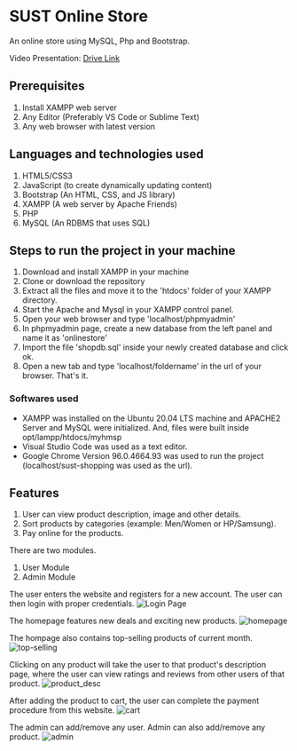 # SUST Online Store
An online store using MySQL, Php and Bootstrap.

Video Presentation: [Drive Link](https://drive.google.com/file/d/15txd2_mQFIL0PeoLq_LcXSgzLs1ZJLQg/view?usp=sharing)

## Prerequisites
1. Install XAMPP web server
2. Any Editor (Preferably VS Code or Sublime Text)
3. Any web browser with latest version

## Languages and technologies used
1. HTML5/CSS3
2. JavaScript (to create dynamically updating content)
3. Bootstrap (An HTML, CSS, and JS library)
4. XAMPP (A web server by Apache Friends)
5. PHP
6. MySQL (An RDBMS that uses SQL)

## Steps to run the project in your machine
1. Download and install XAMPP in your machine
2. Clone or download the repository
3. Extract all the files and move it to the 'htdocs' folder of your XAMPP directory.
4. Start the Apache and Mysql in your XAMPP control panel.
5. Open your web browser and type 'localhost/phpmyadmin'
6. In phpmyadmin page, create a new database from the left panel and name it as 'onlinestore'
7. Import the file 'shopdb.sql' inside your newly created database and click ok.
8. Open a new tab and type 'localhost/foldername' in the url of your browser. That's it.

### Softwares used
  - XAMPP was installed on the Ubuntu 20.04 LTS machine and APACHE2 Server and MySQL were initialized. And, files were built inside opt/lampp/htdocs/myhmsp
  -  Visual Studio Code was used as a text editor.
  - Google Chrome Version 96.0.4664.93 was used to run the project (localhost/sust-shopping was used as the url).

## Features
1. User can view product description, image and other details.
2. Sort products by categories (example: Men/Women or HP/Samsung).
3. Pay online for the products.


There are two modules. 
1. User Module
2. Admin Module

The user enters the website and registers for a new account. The user can then login with proper credentials.
![Login Page](https://user-images.githubusercontent.com/16661968/145960258-92cb22e6-93a5-4c69-82f8-4e249bce7df3.png)

The homepage features new deals and exciting new products.
![homepage](https://user-images.githubusercontent.com/16661968/145960689-88efe198-3d1f-4a74-959c-cb3d7a4685d1.png)

The hompage also contains top-selling products of current month.
![top-selling](https://user-images.githubusercontent.com/16661968/145960806-ed328ee6-1e63-4f66-9f90-85854e6b539d.png)

Clicking on any product will take the user to that product's description page, where the user can view ratings and reviews from other users of that product.
![product_desc](https://user-images.githubusercontent.com/16661968/145961056-a1303ecc-35b7-4078-9979-aed74d31864f.png)

After adding the product to cart, the user can complete the payment procedure from this website.
![cart](https://user-images.githubusercontent.com/16661968/145961358-86da31eb-6b4b-4e77-ad3b-8749c90262de.png)

The admin can add/remove any user. Admin can also add/remove any product.
![admin](https://user-images.githubusercontent.com/16661968/145961491-550a1761-c4e2-48c7-9c0f-ace04d38519d.png)
